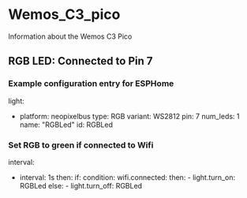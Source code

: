 # Wemos_C3_pico
Information about the Wemos C3 Pico


## RGB LED: Connected to Pin 7

### Example configuration entry for ESPHome
light:
  - platform: neopixelbus
    type: RGB
    variant: WS2812
    pin: 7
    num_leds: 1
    name: "RGBLed"
    id: RGBLed

### Set RGB to green if connected to Wifi
interval:
  - interval: 1s
    then:
      if:
        condition:
          wifi.connected:
        then:
          - light.turn_on: RGBLed
        else:
          - light.turn_off: RGBLed
